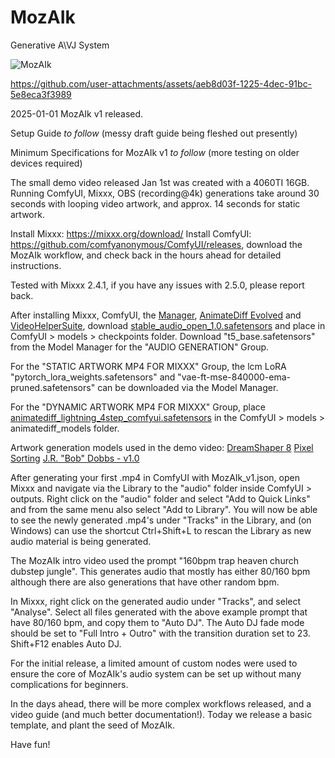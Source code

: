 # MozAIk
Generative A\VJ System

![MozAIk](https://github.com/user-attachments/assets/64cf2bcf-6e3b-403e-bced-e89ba1f27cee)

https://github.com/user-attachments/assets/aeb8d03f-1225-4dec-91bc-5e8eca3f3989

2025-01-01 MozAIk v1 released.

Setup Guide *to follow* (messy draft guide being fleshed out presently)


Minimum Specifications for MozAIk v1 *to follow* (more testing on older devices required)

The small demo video released Jan 1st was created with a 4060TI 16GB. Running ComfyUI, Mixxx, OBS (recording@4k) generations take around 30 seconds with looping video artwork, and approx. 14 seconds for static artwork. 

Install Mixxx: https://mixxx.org/download/ Install ComfyUI: https://github.com/comfyanonymous/ComfyUI/releases, download the MozAIk workflow, and check back in the hours ahead for detailed instructions.

Tested with Mixxx 2.4.1, if you have any issues with 2.5.0, please report back.

After installing Mixxx, ComfyUI, the [Manager](https://github.com/ltdrdata/ComfyUI-Manager), [AnimateDiff Evolved](https://github.com/Kosinkadink/ComfyUI-AnimateDiff-Evolved) and [VideoHelperSuite](https://github.com/Kosinkadink/ComfyUI-VideoHelperSuite), download [stable_audio_open_1.0.safetensors](https://huggingface.co/audo/stable-audio-open-1.0/blob/main/model.safetensors) and place in ComfyUI > models > checkpoints folder. Download "t5_base.safetensors" from the Model Manager for the "AUDIO GENERATION" Group. 

For the "STATIC ARTWORK MP4 FOR MIXXX" Group, the lcm LoRA "pytorch_lora_weights.safetensors" and "vae-ft-mse-840000-ema-pruned.safetensors" can be downloaded via the Model Manager.

For the "DYNAMIC ARTWORK MP4 FOR MIXXX" Group, place [animatediff_lightning_4step_comfyui.safetensors](https://huggingface.co/ByteDance/AnimateDiff-Lightning/blob/main/animatediff_lightning_4step_comfyui.safetensors) in the ComfyUI > models > animatediff_models folder.

Artwork generation models used in the demo video: [DreamShaper 8](https://civitai.com/models/4384) [Pixel Sorting](https://civitai.com/models/57963?modelVersionId=128713) [J.R. "Bob" Dobbs - v1.0](https://civitai.com/models/74788?modelVersionId=79532)

After generating your first .mp4 in ComfyUI with MozAIk_v1.json, open Mixxx and navigate via the Library to the "audio" folder inside ComfyUI > outputs. Right click on the "audio" folder and select "Add to Quick Links" and from the same menu also select "Add to Library". You will now be able to see the newly generated .mp4's under "Tracks" in the Library, and (on Windows) can use the shortcut Ctrl+Shift+L to rescan the Library as new audio material is being generated. 

The MozAIk intro video used the prompt "160bpm trap heaven church dubstep jungle". This generates audio that mostly has either 80/160 bpm although there are also generations that have other random bpm.

In Mixxx, right click on the generated audio under "Tracks", and select "Analyse". Select all files generated with the above example prompt that have 80/160 bpm, and copy them to "Auto DJ". The Auto DJ fade mode should be set to "Full Intro + Outro" with the transition duration set to 23. Shift+F12 enables Auto DJ.

For the initial release, a limited amount of custom nodes were used to ensure the core of MozAIk's audio system can be set up without many complications for beginners. 

In the days ahead, there will be more complex workflows released, and a video guide (and much better documentation!). Today we release a basic template, and plant the seed of MozAIk.

Have fun!


